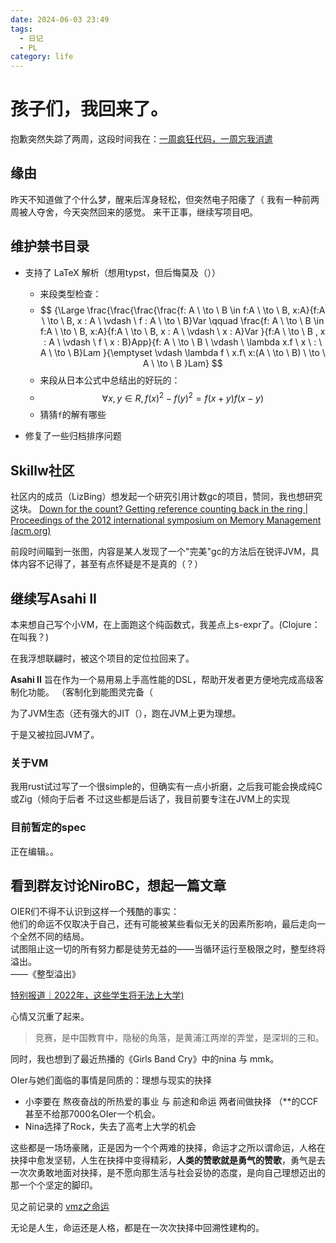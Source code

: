 ```yaml
---
date: 2024-06-03 23:49
tags:
  - 日记
  - PL
category: life
---
```

# 孩子们，我回来了。

抱歉突然失踪了两周，这段时间我在：[一周疯狂代码，一周忘我消遣](05-18--6-02.md)

## 缘由

昨天不知道做了个什么梦，醒来后浑身轻松，但突然电子阳痿了（
我有一种前两周被人夺舍，今天突然回来的感觉。
来干正事，继续写项目吧。
## 维护禁书目录

- 支持了 LaTeX 解析（想用typst，但后悔莫及（））

	- 来段类型检查：
	- $$ {\Large \frac{\frac{\frac{\frac{f: A \  \to \  B \in f:A \  \to \  B, x:A}{f:A \  \to \  B, x : A \ \vdash \ f : A \  \to \  B}Var \qquad \frac{f: A \  \to \  B \in f:A \  \to \  B, x:A}{f:A \  \to \  B, x : A \ \vdash \ x : A}Var }{f:A \  \to \  B , x : A \  \vdash \  f \  x : B}App}{f: A \  \to \  B \ \vdash \  \lambda x.f \ x \  : \  A \  \to \  B}Lam }{\emptyset \vdash \lambda f \ x.f\ x:(A \  \to \  B) \  \to \  A \  \to \  B }Lam}  $$
	- 来段从日本公式中总结出的好玩的：
	- $$ \forall x,y \in R, f(x)^2 - f(y)^2 = f(x+y) f(x-y) $$
	- 猜猜`f`的解有哪些
- 修复了一些归档排序问题
## Skillw社区

社区内的成员（LizBing）想发起一个研究引用计数gc的项目，赞同，我也想研究这块。
[Down for the count? Getting reference counting back in the ring | Proceedings of the 2012 international symposium on Memory Management (acm.org)](https://dl.acm.org/doi/10.1145/2258996.2259008)

前段时间瞄到一张图，内容是某人发现了一个"完美"gc的方法后在锐评JVM，具体内容不记得了，甚至有点怀疑是不是真的（？）

## 继续写Asahi II

本来想自己写个小VM，在上面跑这个纯函数式，我差点上s-expr了。(Clojure：在叫我？)

在我浮想联翩时，被这个项目的定位拉回来了。

**Asahi II** 旨在作为一个易用易上手高性能的DSL，帮助开发者更方便地完成高级客制化功能。
（客制化到能图灵完备（

为了JVM生态（还有强大的JIT（），跑在JVM上更为理想。

于是又被拉回JVM了。

### 关于VM

我用rust试过写了一个很simple的，但确实有一点小折磨，之后我可能会换成纯C或Zig（倾向于后者
不过这些都是后话了，我目前要专注在JVM上的实现

### 目前暂定的spec

正在编辑。。

## 看到群友讨论NiroBC，想起一篇文章

OIER们不得不认识到这样一个残酷的事实：  
他们的命运不仅取决于自己，还有可能被某些看似无关的因素所影响，最后走向一个全然不同的结局。  
试图阻止这一切的所有努力都是徒劳无益的——当循环运行至极限之时，整型终将溢出。  
——《整型溢出》

[特别报道｜2022年，这些学生将无法上大学)](https://www.bilibili.com/read/cv8328693/)

心情又沉重了起来。

> 竞赛，是中国教育中，隐秘的角落，是黄浦江两岸的弄堂，是深圳的三和。

同时，我也想到了最近热播的《Girls Band Cry》中的nina 与 mmk。

OIer与她们面临的事情是同质的：理想与现实的抉择

- 小李要在 熬夜奋战的所热爱的事业 与 前途和命运 两者间做抉择 （\*\*的CCF甚至不给那7000名OIer一个机会。
- Nina选择了Rock，失去了高考上大学的机会

这些都是一场场豪赌，正是因为一个个两难的抉择，命运才之所以谓命运，人格在抉择中愈发坚韧，人生在抉择中变得精彩，**人类的赞歌就是勇气的赞歌**，勇气是去一次次勇敢地面对抉择，是不愿向那生活与社会妥协的态度，是向自己理想迈出的那一个个坚定的脚印。

见之前记录的 [vmz之命运](../vmz-fate)

无论是人生，命运还是人格，都是在一次次抉择中回溯性建构的。



